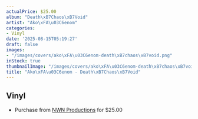 ```yaml
---
actualPrice: $25.00
album: "Death\xB7Chaos\xB7Void"
artist: "Ako\xFA\u03C6enom"
categories:
- Vinyl
date: '2025-08-15T05:19:27'
draft: false
images:
- "/images/covers/ako\xFA\u03C6enom-death\xB7chaos\xB7void.png"
inStock: true
thumbnailImage: "/images/covers/ako\xFA\u03C6enom-death\xB7chaos\xB7void-thumb.png"
title: "Ako\xFA\u03C6enom - Death\xB7Chaos\xB7Void"
---
```


## Vinyl
* Purchase from [NWN Productions](http://shop.nwnprod.com/index.php?route=product/product&path=75&product_id=60798&sort=pd.name&order=ASC) for $25.00
